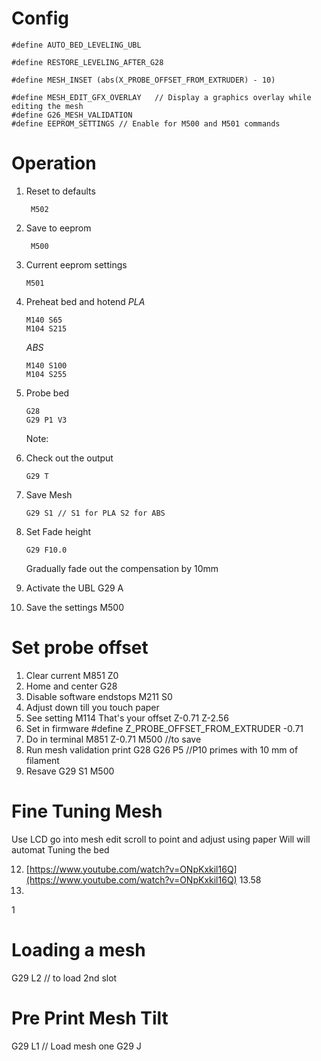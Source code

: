 # Config
```
#define AUTO_BED_LEVELING_UBL

#define RESTORE_LEVELING_AFTER_G28

#define MESH_INSET (abs(X_PROBE_OFFSET_FROM_EXTRUDER) - 10)

#define MESH_EDIT_GFX_OVERLAY   // Display a graphics overlay while editing the mesh
#define G26_MESH_VALIDATION
#define EEPROM_SETTINGS // Enable for M500 and M501 commands
```

# Operation
1. Reset to defaults

        M502

3. Save to eeprom

        M500

 3. Current eeprom settings
 
        M501
         
 5. Preheat bed and hotend
	 *PLA*
	```	 
	M140 S65
	M104 S215
	```
	*ABS*
	```	 
	M140 S100
	M104 S255
	```
	
4. Probe bed
    ```
    G28
    G29 P1 V3
    ```
    Note: 
5. Check out the output
    ```
    G29 T
    ```
6. Save Mesh
    ```
    G29 S1 // S1 for PLA S2 for ABS
    ```
8. Set Fade height
    ```
    G29 F10.0
    ```
     Gradually fade out the compensation by 10mm  
9. Activate the UBL
  G29 A
  10. Save the settings
   M500

# Set probe offset
1. Clear current
M851 Z0
2. Home and center
G28 
3. Disable software endstops
M211 S0
4. Adjust down till you touch paper
5. See setting
M114
That's your offset Z-0.71 Z-2.56
6. Set in firmware
#define Z_PROBE_OFFSET_FROM_EXTRUDER -0.71
7. Do in terminal
M851 Z-0.71
M500 //to save
8. Run mesh validation print
G28
G26 P5 //P10 primes with 10 mm of filament
9. Resave
 G29 S1
 M500
 # Fine Tuning Mesh
 Use LCD go into mesh edit
 scroll to point and adjust using paper
 Will 
 will automat Tuning the bed
  
 12. [https://www.youtube.com/watch?v=ONpKxkil16Q](https://www.youtube.com/watch?v=ONpKxkil16Q) 13.58
 13.  
 1
# Loading a mesh
G29 L2 // to load 2nd slot

# Pre Print Mesh Tilt
G29 L1 // Load mesh one
G29 J

<!--stackedit_data:
eyJoaXN0b3J5IjpbMjc0MjA1NjE3LDExNDc2ODkxMTAsNDgyNT
I0MzMyXX0=
-->